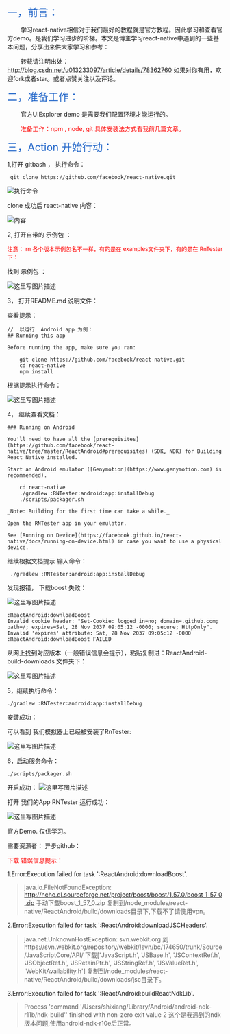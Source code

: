 <font color = "#2367c9" size = "5" >一，前言：</font>

&nbsp;&nbsp;&nbsp;&nbsp;&nbsp;&nbsp;&nbsp;&nbsp;学习react-native相信对于我们最好的教程就是官方教程。因此学习和查看官方demo。是我们学习进步的阶梯。本文是博主学习react-native中遇到的一些基本问题，分享出来供大家学习和参考：

&nbsp;&nbsp;&nbsp;&nbsp;&nbsp;&nbsp;&nbsp;&nbsp;转载请注明出处：<font color = "#D2691E">http://blog.csdn.net/u013233097/article/details/78362760</font>   如果对你有用，欢迎fork或者star。或者点赞关注以及评论。

<font color = "#2367c9" size = "5" >二，准备工作：</font>

&nbsp;&nbsp;&nbsp;&nbsp;&nbsp;&nbsp;&nbsp;&nbsp;官方UIExplorer demo 是需要我们配置环境才能运行的。

&nbsp;&nbsp;&nbsp;&nbsp;&nbsp;&nbsp;&nbsp;&nbsp;<font color="#f00">准备工作：npm , node, git 具体安装法方式看我前几篇文章。</font>

<font color = "#2367c9" size = "5" >三，Action 开始行动：</font>

1,打开  gitbash ， 执行命令：

```
 git clone https://github.com/facebook/react-native.git
```

![执行命令](http://img.blog.csdn.net/20171128165512244?watermark/2/text/aHR0cDovL2Jsb2cuY3Nkbi5uZXQvdTAxMzIzMzA5Nw==/font/5a6L5L2T/fontsize/400/fill/I0JBQkFCMA==/dissolve/70/gravity/SouthEast)

clone 成功后  react-native 内容：

![内容](http://img.blog.csdn.net/20171128165610573?watermark/2/text/aHR0cDovL2Jsb2cuY3Nkbi5uZXQvdTAxMzIzMzA5Nw==/font/5a6L5L2T/fontsize/400/fill/I0JBQkFCMA==/dissolve/70/gravity/SouthEast)

2, 打开自带的 示例包 ：

<font color="#f00" size="2">注意： rn 各个版本示例包名不一样，有的是在  examples文件夹下，有的是在 RnTester下：</font>

找到  示例包 ：

![这里写图片描述](http://img.blog.csdn.net/20171128170117040?watermark/2/text/aHR0cDovL2Jsb2cuY3Nkbi5uZXQvdTAxMzIzMzA5Nw==/font/5a6L5L2T/fontsize/400/fill/I0JBQkFCMA==/dissolve/70/gravity/SouthEast)

3， 打开README.md 说明文件：

查看提示：

```
//  以运行  Android app 为例：
## Running this app

Before running the app, make sure you ran:

    git clone https://github.com/facebook/react-native.git
    cd react-native
    npm install
```
根据提示执行命令：

![这里写图片描述](http://img.blog.csdn.net/20171128170401820?watermark/2/text/aHR0cDovL2Jsb2cuY3Nkbi5uZXQvdTAxMzIzMzA5Nw==/font/5a6L5L2T/fontsize/400/fill/I0JBQkFCMA==/dissolve/70/gravity/SouthEast)

4， 继续查看文档：

```
### Running on Android

You'll need to have all the [prerequisites](https://github.com/facebook/react-native/tree/master/ReactAndroid#prerequisites) (SDK, NDK) for Building React Native installed.

Start an Android emulator ([Genymotion](https://www.genymotion.com) is recommended).

    cd react-native
    ./gradlew :RNTester:android:app:installDebug
    ./scripts/packager.sh

_Note: Building for the first time can take a while._

Open the RNTester app in your emulator.

See [Running on Device](https://facebook.github.io/react-native/docs/running-on-device.html) in case you want to use a physical device.
```

继续根据文档提示   输入命令：

```
 ./gradlew :RNTester:android:app:installDebug
```

发现报错， 下载boost 失败：

![这里写图片描述](http://img.blog.csdn.net/20171128171003986?watermark/2/text/aHR0cDovL2Jsb2cuY3Nkbi5uZXQvdTAxMzIzMzA5Nw==/font/5a6L5L2T/fontsize/400/fill/I0JBQkFCMA==/dissolve/70/gravity/SouthEast)

```
:ReactAndroid:downloadBoost
Invalid cookie header: "Set-Cookie: logged_in=no; domain=.github.com; path=/; expires=Sat, 28 Nov 2037 09:05:12 -0000; secure; HttpOnly". Invalid 'expires' attribute: Sat, 28 Nov 2037 09:05:12 -0000
:ReactAndroid:downloadBoost FAILED
```

从网上找到对应版本（一般错误信息会提示），粘贴复制进：ReactAndroid- build-downloads  文件夹下：

![这里写图片描述](http://img.blog.csdn.net/20171128170922944?watermark/2/text/aHR0cDovL2Jsb2cuY3Nkbi5uZXQvdTAxMzIzMzA5Nw==/font/5a6L5L2T/fontsize/400/fill/I0JBQkFCMA==/dissolve/70/gravity/SouthEast)


5，继续执行命令：

```
./gradlew :RNTester:android:app:installDebug
```
 安装成功：

可以看到  我们模拟器上已经被安装了RnTester:

![这里写图片描述](http://img.blog.csdn.net/20171128173403314?watermark/2/text/aHR0cDovL2Jsb2cuY3Nkbi5uZXQvdTAxMzIzMzA5Nw==/font/5a6L5L2T/fontsize/400/fill/I0JBQkFCMA==/dissolve/70/gravity/SouthEast)

6，启动服务命令：

```
./scripts/packager.sh
```

开启成功：
![这里写图片描述](http://img.blog.csdn.net/20171128173816799?watermark/2/text/aHR0cDovL2Jsb2cuY3Nkbi5uZXQvdTAxMzIzMzA5Nw==/font/5a6L5L2T/fontsize/400/fill/I0JBQkFCMA==/dissolve/70/gravity/SouthEast)


打开 我们的App    RNTester 运行成功：

![这里写图片描述](http://img.blog.csdn.net/20171128173625400?watermark/2/text/aHR0cDovL2Jsb2cuY3Nkbi5uZXQvdTAxMzIzMzA5Nw==/font/5a6L5L2T/fontsize/400/fill/I0JBQkFCMA==/dissolve/70/gravity/SouthEast)

官方Demo.  仅供学习。




需要资源者： 异步github：






<font color="#f00">下载   错误信息提示：</font>

1.Error:Execution failed for task ':ReactAndroid:downloadBoost'. 
> java.io.FileNotFoundException: http://nchc.dl.sourceforge.net/project/boost/boost/1.57.0/boost_1_57_0.zip
手动下载boost_1_57_0.zip 复制到/node_modules/react-native/ReactAndroid/build/downloads目录下,下载不了请使用vpn。

2.Error:Execution failed for task ':ReactAndroid:downloadJSCHeaders'. 
> java.net.UnknownHostException: svn.webkit.org 
到https://svn.webkit.org/repository/webkit/!svn/bc/174650/trunk/Source/JavaScriptCore/API/ 下载['JavaScript.h', 'JSBase.h', 'JSContextRef.h', 'JSObjectRef.h', 'JSRetainPtr.h', 'JSStringRef.h', 'JSValueRef.h', 'WebKitAvailability.h']
复制到/node_modules/react-native/ReactAndroid/build/downloads/jsc目录下。

3.Error:Execution failed for task ':ReactAndroid:buildReactNdkLib'. 
> Process 'command '/Users/shixiang/Library/Android/android-ndk-r11b/ndk-build'' finished with non-zero exit value 2
这个是我遇到的ndk版本问题,使用android-ndk-r10e后正常。
